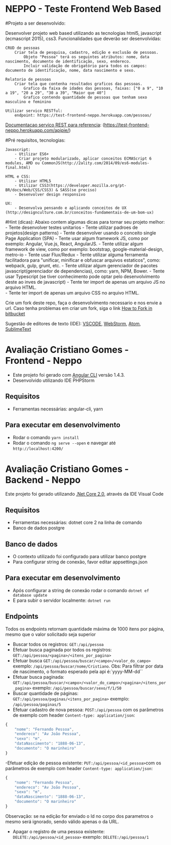 ﻿# **NEPPO - Teste Frontend Web Based** #

#Projeto a ser desenvolvido:

Desenvolver projeto web based utilizando as tecnologias html5, javascript (ecmascript 2015), css3.
Funcionalidades que deverão ser desenvolvidas:

	CRUD de pessoas
		Criar tela de pesquisa, cadastro, edição e exclusão de pessoas.
			Objeto "Pessoa" terá os seguintes atributos: nome, data nascimento, documento de identificação, sexo, endereco.
			Incluir validação de obrigatório para todos os campos: documento de identificação, nome, data nascimento e sexo.
			
	Relatorio de pessoas
		Criar tela que contenha resultados graficos das pessoas.
			Grafico da faixa de idades das pessoas, faixas: ["0 a 9", "10 a 19", "20 a 29", "30 a 39", "Maior que 40"]
			Grafico contendo quantidade de pessoas que tenham sexo masculino e feminino
	
	Utilizar servico RESTful:
		endpoint: https://test-frontend-neppo.herokuapp.com/pessoas/
[Documentacao servico REST para referencia](https://test-frontend-neppo.herokuapp.com/apipie/): (https://test-frontend-neppo.herokuapp.com/apipie/)


#Pré requisitos, tecnologias:

	Javascript:
		- Utilizar ES6+
		- Criar projeto modularizado, aplicar conceitos ECMAScript 6 modules, AMD ou CommonJS(http://2ality.com/2014/09/es6-modules-final.html)

	HTML e CSS:
		- Utilizar HTML5
		- Utilizar CSS3(https://developer.mozilla.org/pt-BR/docs/Web/CSS/CSS3) & SASS(se preciso)
		- Desenvolver design responsivo

	UX:
		- Desenvolva pensando e aplicando conceitos de UX (http://designculture.com.br/conceitos-fundamentais-de-um-bom-ux)
	


#Hint (dicas):
	Abaixo contem algumas dicas para tornar seu projeto melhor:
		- Tente desenvolver testes unitarios
		- Tente utilizar padroes de projetos(design patterns)
		- Tente desenvolver usando o conceito single Page Application (SPA)
		- Tente usar algum framework JS, como por exemplo: Angular, Vue.js, React, AngularJS.
	  	- Tente utilizar algum framework de view, como por exemplo: bootstrap, google-material-design, metro-io
		- Tente usar Flux/Redux
		- Tente utilizar alguma ferramenta facilitadora para "unificar, minificar e obfuscar arquivos estaticos", como: webpack, gulp, grunt, etc.
		- Tente utilizar algum gerenciador de pacotes javascript(gerenciador de dependencias), como: yarn, NPM, Bower. 
		- Tente usar Typescript (se tiver conhecimento pode optar pelo desenvolvimento deste ao inves de javascript)
		- Tente ter import de apenas um arquivo JS no arquivo HTML.				
		- Tente ter import de apenas um arquivo CSS no arquivo HTML.


Crie um fork deste repo, faça o desenvolvimento necessario e nos envie a url.
Caso tenha problemas em criar um fork, siga o link [How to Fork in bitbucket](https://confluence.atlassian.com/bitbucket/forking-a-repository-221449527.html#ForkingaRepository-HowtoForkaRepository)

Sugestão de editores de texto (IDE): [VSCODE](https://code.visualstudio.com/), [WebStorm](https://www.jetbrains.com/webstorm/), [Atom](https://atom.io/), [SublimeText](https://www.sublimetext.com/)


# Avaliação Cristiano Gomes - Frontend - Neppo

- Este projeto foi gerado com [Angular CLI](https://github.com/angular/angular-cli) versão 1.4.3.
- Desenvolvido utilizando IDE PHPStorm

## Requisitos
- Ferramentas necessárias: angular-cli, yarn

## Para executar em desenvolvimento
- Rodar o comando `yarn install`
- Rodar o comando `ng serve --open` e navegar até `http://localhost:4200/`


# Avaliação Cristiano Gomes - Backend - Neppo

Este projeto foi gerado utilizando [.Net Core 2.0](https://www.microsoft.com/net/download/core), através da IDE Visual Code

## Requisitos
- Ferramentas necessárias: dotnet core 2 na linha de comando
- Banco de dados postgre

## Banco de dados
- O contexto utilizado foi configurado para utilizar banco postgre
- Para configurar string de conexão, favor editar appsettings.json

## Para executar em desenvolvimento
- Após configurar a string de conexão rodar o comando ``dotnet ef database update``
- E para subir o servidor localmente: `dotnet run`

## Endpoints
Todos os endpoints retornam quantidade máxima de 1000 itens por página, mesmo que o valor solicitado seja superior

- Buscar todos os registros: `GET:/api/pessoa`
- Efetuar busca paginada por todos os registros: `GET:/api/pessoa/<pagina>/<itens_por_pagina>`
- Efetuar busca `GET:/api/pessoa/buscar/<campo>/<valor_do_campo>`
  exemplo: ```/api/pessoa/buscar/nome/Cristiano```. Obs: Para filtrar por data de nascimento, 
  o formato esperado pela api é:`yyyy-MM-dd``
- Efetuar busca paginada:  `GET:/api/pessoa/buscar/<campo>/<valor_do_campo>/<pagina>/<itens_por_pagina>`
  exemplo: ```/api/pessoa/buscar/sexo/f/1/50```
- Buscar quantidade de páginas: ``GET:/api/pessoa/paginas/<itens_por_pagina>`` exemplo: ```/api/pessoa/paginas/5```
- Efetuar cadastro de nova pessoa: ``POST:/api/pessoa`` com os parâmetros de exemplo com header ``Content-type: application/json``:
```javascript
{
	"nome": "Fernando Pessoa",
	"endereco": "Av João Pessoa",
	"sexo": "m",
	"dataNascimento": "1888-06-13",
	"documento": "O marinheiro"
}
```
-Efetuar edição de pessoa existente: ``PUT:/api/pessoa/<id_pessoa>``com os parâmetros de exemplo com header ``Content-type: application/json``:
```javascript
{
	"nome": "Fernando Pessoa",
	"endereco": "Av João Pessoa",
	"sexo": "m",
	"dataNascimento": "1888-06-13",
	"documento": "O marinheiro"
}
```
Observação: se na edição for enviado o Id no corpo dos parametros o mesmo será ignorado, sendo válido apenas o da URL.

- Apagar o registro de uma pessoa existente: ``DELETE:/api/pessoa/<id_pessoa>`` exemplo: ``DELETE:/api/pessoa/1``
